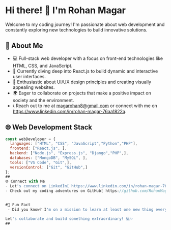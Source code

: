# Hi there! 👋 I'm Rohan Magar

Welcome to my coding journey! I'm passionate about web development and constantly exploring new technologies to build innovative solutions.

## 🚀 About Me

- 💻 Full-stack web developer with a focus on front-end technologies like HTML, CSS, and JavaScript.
- 🌱 Currently diving deep into React.js to build dynamic and interactive user interfaces.
- 🎨 Enthusiastic about UI/UX design principles and creating visually appealing websites.
- 🌍 Eager to collaborate on projects that make a positive impact on society and the environment.
- 📞 Reach out to me at magarohan8@gmail.com or connect with me on https://www.linkedin.com/in/rohan-magar-76aa1822a.

## 🌐 Web Development Stack


```javascript
const webDeveloper = {
  languages: ["HTML", "CSS", "JavaScript","Python","PHP"],
  frontend: ["React.js", ],
  backend: ["Node.js", "Express.js", "Django","PHP",],
  databases: ["MongoDB", "MySQL", ],
  tools: ["VS Code", "Git",],
  versionControl: ["Git", "GitHub",]
};
##
🌐 Connect with Me
- Let's connect on LinkedIn[ https://www.linkedin.com/in/rohan-magar-76aa1822a ]!
- Check out my coding adventures on GitHub[ https://github.com/RohanMagar7/ ]!

  
#🌟 Fun Fact
 - Did you know? I'm on a mission to learn at least one new thing every day. Join me in this exciting quest for knowledge!

Let's collaborate and build something extraordinary! 💻✨
##





